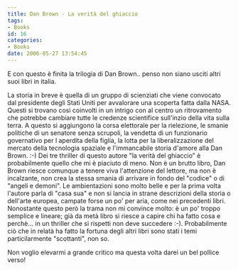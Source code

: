 ```yaml
---
title: Dan Brown - La verità del ghiaccio
tags:
- Books
id: 16
categories:
- Books
date: 2006-05-27 13:54:45
---
```


E con questo è finita la trilogia di Dan Brown.. penso non siano usciti altri suoi libri in italia.

La storia in breve è quella di un gruppo di scienziati che viene convocato dal presidente degli Stati Uniti per avvalorare una scoperta fatta dalla NASA. Questi si trovano così coinvolti in un intrigo con al centro un ritrovamento che potrebbe cambiare tutte le credenze scientifice sull'inzio della vita sulla terra. A questo si aggiungono la corsa elettorale per la rielezione, le smanie politiche di un senatore senza scrupoli, la vendetta di un funzionario governativo per l aperdita della figlia, la lotta per la liberalizzazione del mercato della tecnologia spaziale e l'immancabile storia d'amore alla Dan Brown. :-)
Dei tre thriller di questo autore "la verità del ghiaccio" è probabilmente quello che mi è piaciuto di meno. Non è un brutto libro, Dan Brown riesce comunque a tenere viva l'attenzione del lettore, ma non è incalzante, non crea la stessa smania di arrivare in fondo del "codice" o di "angeli e demoni". Le ambientazioni sono molto belle e per la prima volta l'autore parla di "casa sua" e non si lancia in strane descrizioni della storia o dell'arte europea, campate forse un po' per aria, come nei precedenti libri. Nonostante questo però la trama non mi convince molto: è un po' troppo semplice e lineare; già da metà libro si riesce a capire chi ha fatto cosa e perchè... in un thriller che si rispetti non deve succedere :-). Probabilmente ciò che in relatà ha fatto la fortuna degli altri libri sono stati i temi particilarmente "scottanti", non so.

Non voglio elevarmi a grande critico ma questa volta darei un bel pollice verso!
